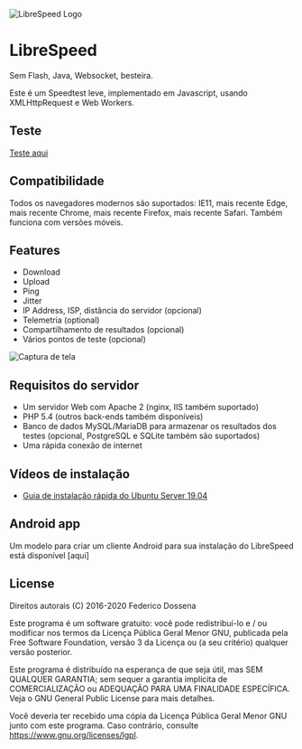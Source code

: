 ![LibreSpeed Logo](https://github.com/librespeed/speedtest/blob/master/.logo/logo3.png?raw=true)

# LibreSpeed

Sem Flash, Java, Websocket, besteira.

Este é um Speedtest leve, implementado em Javascript, usando XMLHttpRequest e Web Workers.

## Teste
[Teste aqui](https://librespeed.org)

## Compatibilidade
Todos os navegadores modernos são suportados: IE11, mais recente Edge, mais recente Chrome, mais recente Firefox, mais recente Safari.
Também funciona com versões móveis.

## Features
* Download
* Upload
* Ping
* Jitter
* IP Address, ISP, distância do servidor (opcional)
* Telemetria (optional)
* Compartilhamento de resultados (opcional)
* Vários pontos de teste (opcional)

![Captura de tela](https://speedtest.fdossena.com/mpot_v6.gif)


## Requisitos do servidor
* Um servidor Web com Apache 2 (nginx, IIS também suportado)
* PHP 5.4 (outros back-ends também disponíveis)
* Banco de dados MySQL/MariaDB para armazenar os resultados dos testes (opcional, PostgreSQL e SQLite também são suportados)
* Uma rápida conexão de internet

## Vídeos de instalação
* [Guia de instalação rápida do Ubuntu Server 19.04](https://fdossena.com/?p=speedtest/quickstart_v5_ubuntu.frag)

## Android app
Um modelo para criar um cliente Android para sua instalação do LibreSpeed está disponível [aqui]

## License
Direitos autorais (C) 2016-2020 Federico Dossena

Este programa é um software gratuito: você pode redistribuí-lo e / ou modificar
nos termos da Licença Pública Geral Menor GNU, publicada pela
Free Software Foundation, versão 3 da Licença ou
(a seu critério) qualquer versão posterior.

Este programa é distribuído na esperança de que seja útil,
mas SEM QUALQUER GARANTIA; sem sequer a garantia implícita de
COMERCIALIZAÇÃO ou ADEQUAÇÃO PARA UMA FINALIDADE ESPECÍFICA. Veja o
GNU General Public License para mais detalhes.

Você deveria ter recebido uma cópia da Licença Pública Geral Menor GNU
junto com este programa. Caso contrário, consulte <https://www.gnu.org/licenses/lgpl>.

